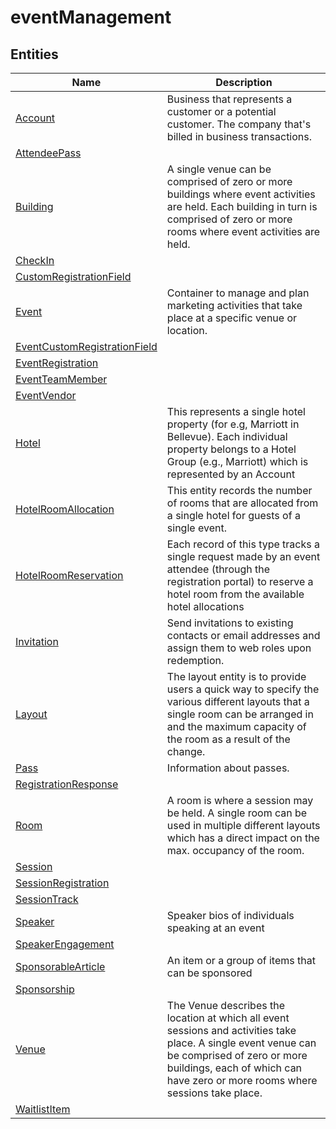
# eventManagement


## Entities

|Name|Description|
|---|---|
|[Account](https://docs.microsoft.com/en-us/common-data-model/schema/core/applicationcommon/foundationcommon/crmcommon/solutions/marketing/eventmanagement/Account)|Business that represents a customer or a potential customer. The company that's billed in business transactions.  |
|[AttendeePass](https://docs.microsoft.com/en-us/common-data-model/schema/core/applicationcommon/foundationcommon/crmcommon/solutions/marketing/eventmanagement/AttendeePass)|  |
|[Building](https://docs.microsoft.com/en-us/common-data-model/schema/core/applicationcommon/foundationcommon/crmcommon/solutions/marketing/eventmanagement/Building)|A single venue can be comprised of zero or more buildings where event activities are held. Each building in turn is comprised of zero or more rooms where event activities are held.  |
|[CheckIn](https://docs.microsoft.com/en-us/common-data-model/schema/core/applicationcommon/foundationcommon/crmcommon/solutions/marketing/eventmanagement/CheckIn)|  |
|[CustomRegistrationField](https://docs.microsoft.com/en-us/common-data-model/schema/core/applicationcommon/foundationcommon/crmcommon/solutions/marketing/eventmanagement/CustomRegistrationField)|  |
|[Event](https://docs.microsoft.com/en-us/common-data-model/schema/core/applicationcommon/foundationcommon/crmcommon/solutions/marketing/eventmanagement/Event)|Container to manage and plan marketing activities that take place at a specific venue or location.  |
|[EventCustomRegistrationField](https://docs.microsoft.com/en-us/common-data-model/schema/core/applicationcommon/foundationcommon/crmcommon/solutions/marketing/eventmanagement/EventCustomRegistrationField)|  |
|[EventRegistration](https://docs.microsoft.com/en-us/common-data-model/schema/core/applicationcommon/foundationcommon/crmcommon/solutions/marketing/eventmanagement/EventRegistration)|  |
|[EventTeamMember](https://docs.microsoft.com/en-us/common-data-model/schema/core/applicationcommon/foundationcommon/crmcommon/solutions/marketing/eventmanagement/EventTeamMember)|  |
|[EventVendor](https://docs.microsoft.com/en-us/common-data-model/schema/core/applicationcommon/foundationcommon/crmcommon/solutions/marketing/eventmanagement/EventVendor)|  |
|[Hotel](https://docs.microsoft.com/en-us/common-data-model/schema/core/applicationcommon/foundationcommon/crmcommon/solutions/marketing/eventmanagement/Hotel)|This represents a single hotel property (for e.g, Marriott in Bellevue). Each individual property belongs to a Hotel Group (e.g., Marriott) which is represented by an Account  |
|[HotelRoomAllocation](https://docs.microsoft.com/en-us/common-data-model/schema/core/applicationcommon/foundationcommon/crmcommon/solutions/marketing/eventmanagement/HotelRoomAllocation)|This entity records the number of rooms that are allocated from a single hotel for guests of a single event.  |
|[HotelRoomReservation](https://docs.microsoft.com/en-us/common-data-model/schema/core/applicationcommon/foundationcommon/crmcommon/solutions/marketing/eventmanagement/HotelRoomReservation)|Each record of this type tracks a single request made by an event attendee (through the registration portal) to reserve a hotel room from the available hotel allocations  |
|[Invitation](https://docs.microsoft.com/en-us/common-data-model/schema/core/applicationcommon/foundationcommon/crmcommon/solutions/marketing/eventmanagement/Invitation)|Send invitations to existing contacts or email addresses and assign them to web roles upon redemption.  |
|[Layout](https://docs.microsoft.com/en-us/common-data-model/schema/core/applicationcommon/foundationcommon/crmcommon/solutions/marketing/eventmanagement/Layout)|The layout entity is to provide users a quick way to specify the various different layouts that a single room can be arranged in and the maximum capacity of the room as a result of the change.  |
|[Pass](https://docs.microsoft.com/en-us/common-data-model/schema/core/applicationcommon/foundationcommon/crmcommon/solutions/marketing/eventmanagement/Pass)|Information about passes.  |
|[RegistrationResponse](https://docs.microsoft.com/en-us/common-data-model/schema/core/applicationcommon/foundationcommon/crmcommon/solutions/marketing/eventmanagement/RegistrationResponse)|  |
|[Room](https://docs.microsoft.com/en-us/common-data-model/schema/core/applicationcommon/foundationcommon/crmcommon/solutions/marketing/eventmanagement/Room)|A room is where a session may be held. A single room can be used in multiple different layouts which has a direct impact on the max. occupancy of the room.  |
|[Session](https://docs.microsoft.com/en-us/common-data-model/schema/core/applicationcommon/foundationcommon/crmcommon/solutions/marketing/eventmanagement/Session)|  |
|[SessionRegistration](https://docs.microsoft.com/en-us/common-data-model/schema/core/applicationcommon/foundationcommon/crmcommon/solutions/marketing/eventmanagement/SessionRegistration)|  |
|[SessionTrack](https://docs.microsoft.com/en-us/common-data-model/schema/core/applicationcommon/foundationcommon/crmcommon/solutions/marketing/eventmanagement/SessionTrack)|  |
|[Speaker](https://docs.microsoft.com/en-us/common-data-model/schema/core/applicationcommon/foundationcommon/crmcommon/solutions/marketing/eventmanagement/Speaker)|Speaker bios of individuals speaking at an event  |
|[SpeakerEngagement](https://docs.microsoft.com/en-us/common-data-model/schema/core/applicationcommon/foundationcommon/crmcommon/solutions/marketing/eventmanagement/SpeakerEngagement)|  |
|[SponsorableArticle](https://docs.microsoft.com/en-us/common-data-model/schema/core/applicationcommon/foundationcommon/crmcommon/solutions/marketing/eventmanagement/SponsorableArticle)|An item or a group of items that can be sponsored  |
|[Sponsorship](https://docs.microsoft.com/en-us/common-data-model/schema/core/applicationcommon/foundationcommon/crmcommon/solutions/marketing/eventmanagement/Sponsorship)|  |
|[Venue](https://docs.microsoft.com/en-us/common-data-model/schema/core/applicationcommon/foundationcommon/crmcommon/solutions/marketing/eventmanagement/Venue)|The Venue describes the location at which all event sessions and activities take place. A single event venue can be comprised of zero or more buildings, each of which can have zero or more rooms where sessions take place.  |
|[WaitlistItem](https://docs.microsoft.com/en-us/common-data-model/schema/core/applicationcommon/foundationcommon/crmcommon/solutions/marketing/eventmanagement/WaitlistItem)|  |
